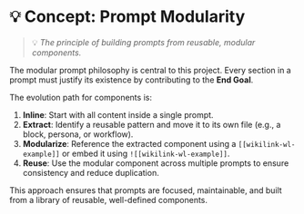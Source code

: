 # 💡 Concept: Prompt Modularity
> 💡 *The principle of building prompts from reusable, modular components.*

The modular prompt philosophy is central to this project. Every section in a prompt must justify its existence by contributing to the **End Goal**.

The evolution path for components is:
1.  **Inline**: Start with all content inside a single prompt.
2.  **Extract**: Identify a reusable pattern and move it to its own file (e.g., a block, persona, or workflow).
3.  **Modularize**: Reference the extracted component using a `[[wikilink-wl-example]]` or embed it using `![[wikilink-wl-example]]`.
4.  **Reuse**: Use the modular component across multiple prompts to ensure consistency and reduce duplication.

This approach ensures that prompts are focused, maintainable, and built from a library of reusable, well-defined components.
